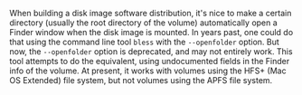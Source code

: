 When building a disk image software distribution, it's nice to make a certain directory (usually the root directory of the volume) automatically open a Finder window when the disk image is
mounted.  In years past, one could do that using the command line tool `bless` with the `--openfolder` option.  But now, the `--openfolder` option is deprecated, and may not entirely work.
This tool attempts to do the equivalent, using undocumented fields in the Finder info of the volume.  At present, it works with volumes using the HFS+ (Mac OS Extended) file system, but
not volumes using the APFS file system.
